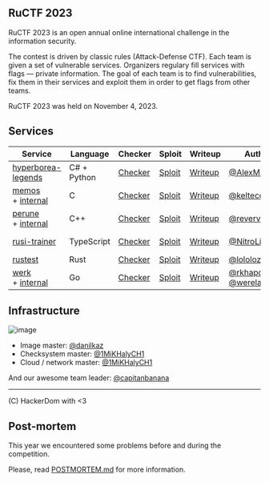 ## RuCTF 2023

RuCTF 2023 is an open annual online international challenge in the information security.

The contest is driven by classic rules (Attack-Defense CTF). Each team is given a set of vulnerable services. Organizers regulary fill services with flags — private information. The goal of each team is to find vulnerabilities, fix them in their services and exploit them in order to get flags from other teams.

RuCTF 2023 was held on November 4, 2023.

## Services

| Service | Language | Checker | Sploit | Writeup | Author | CI |
|---------|----------|---------|--------|---------|--------|----|
|[hyperborea-legends](/services/hyperborea-legends/)|C# + Python|[Checker](/checkers/hyperborea-legends/)|[Sploit](/sploits/hyperborea-legends/)|[Writeup](/writeups/hyperborea-legends/)|[@AlexMoshkov](https://github.com/AlexMoshkov)|![hyperborea-legends](https://github.com/HackerDom/ructf-2023/actions/workflows/check_hyperborea-legends.yml/badge.svg)|
|[memos](/services/memos/)<br>+ [internal](/internal/memos/)|C|[Checker](/checkers/memos/)|[Sploit](/sploits/memos/)|[Writeup](/writeups/memos/)|[@keltecc](https://github.com/keltecc)|![memos](https://github.com/HackerDom/ructf-2023/actions/workflows/check_memos.yml/badge.svg)|
|[perune](/services/perune/)<br> + [internal](/internal/perune/)|C++|[Checker](/checkers/perune/)|[Sploit](/sploits/perune/)|[Writeup](/writeups/perune/)|[@revervand](https://github.com/revervand)|![perune](https://github.com/HackerDom/ructf-2023/actions/workflows/check_perune.yml/badge.svg)|
|[rusi-trainer](/services/rusi-trainer/)|TypeScript|[Checker](/checkers/rusi-trainer/)|[Sploit](/sploits/rusi-trainer/)|[Writeup](/writeups/rusi-trainer/)|[@NitroLine](https://github.com/NitroLine)|![rusi-trainer](https://github.com/HackerDom/ructf-2023/actions/workflows/check_rusi-trainer.yml/badge.svg)|
|[rustest](/services/rustest/)|Rust|[Checker](/checkers/rustest/)|[Sploit](/sploits/rustest/)|[Writeup](/writeups/rustest/)|[@lololozhkin](https://github.com/lololozhkin)|![rustest](https://github.com/HackerDom/ructf-2023/actions/workflows/check_rustest.yml/badge.svg)|
|[werk](/services/werk/)<br> + [internal](/internal/werk/)|Go|[Checker](/checkers/werk/)| [Sploit](/sploits/werk/) |[Writeup](/writeups/werk/)|[@rkhapov](https://github.com/rkhapov)<br>[@werelaxe](https://github.com/werelaxe)|![werk](https://github.com/HackerDom/ructf-2023/actions/workflows/check_werk.yml/badge.svg)|

## Infrastructure

![image](https://github.com/HackerDom/ructf-2023/actions/workflows/rebuild_image.yml/badge.svg)

- Image master: [@danilkaz](https://github.com/danilkaz)
- Checksystem master: [@1MiKHalyCH1](https://github.com/1MiKHalyCH1)
- Cloud / network master: [@1MiKHalyCH1](https://github.com/1MiKHalyCH1)

And our awesome team leader: [@capitanbanana](https://github.com/capitanbanana)

---

(C) HackerDom with <3

## Post-mortem

This year we encountered some problems before and during the competition.

Please, read [POSTMORTEM.md](/POSTMORTEM.md) for more information.
